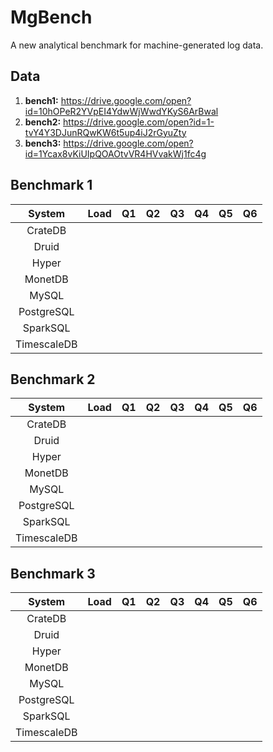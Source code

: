 # MgBench
A new analytical benchmark for machine-generated log data.

## Data

1. **bench1:** https://drive.google.com/open?id=10hOPeR2YVpEI4YdwWjWwdYKyS6ArBwal
2. **bench2:** https://drive.google.com/open?id=1-tvY4Y3DJunRQwKW6t5up4iJ2rGyuZty
3. **bench3:** https://drive.google.com/open?id=1Ycax8vKiUIpQOAOtvVR4HVvakWj1fc4g

## Benchmark 1

| System | Load | Q1 | Q2 | Q3 | Q4 | Q5 | Q6 |
| :---: | :---: | :---: | :---: | :---: | :---: | :---: | :---: |
| CrateDB |  |  |  |  |  |  |  |
| Druid |  |  |  |  |  |  |  |
| Hyper |  |  |  |  |  |  |  |
| MonetDB |  |  |  |  |  |  |  |
| MySQL |  |  |  |  |  |  |  |
| PostgreSQL |  |  |  |  |  |  |  |
| SparkSQL |  |  |  |  |  |  |  |
| TimescaleDB |  |  |  |  |  |  |  |

## Benchmark 2

| System | Load | Q1 | Q2 | Q3 | Q4 | Q5 | Q6 |
| :---: | :---: | :---: | :---: | :---: | :---: | :---: | :---: |
| CrateDB |  |  |  |  |  |  |  |
| Druid |  |  |  |  |  |  |  |
| Hyper |  |  |  |  |  |  |  |
| MonetDB |  |  |  |  |  |  |  |
| MySQL |  |  |  |  |  |  |  |
| PostgreSQL |  |  |  |  |  |  |  |
| SparkSQL |  |  |  |  |  |  |  |
| TimescaleDB |  |  |  |  |  |  |  |

## Benchmark 3

| System | Load | Q1 | Q2 | Q3 | Q4 | Q5 | Q6 |
| :---: | :---: | :---: | :---: | :---: | :---: | :---: | :---: |
| CrateDB |  |  |  |  |  |  |  |
| Druid |  |  |  |  |  |  |  |
| Hyper |  |  |  |  |  |  |  |
| MonetDB |  |  |  |  |  |  |  |
| MySQL |  |  |  |  |  |  |  |
| PostgreSQL |  |  |  |  |  |  |  |
| SparkSQL |  |  |  |  |  |  |  |
| TimescaleDB |  |  |  |  |  |  |  |
